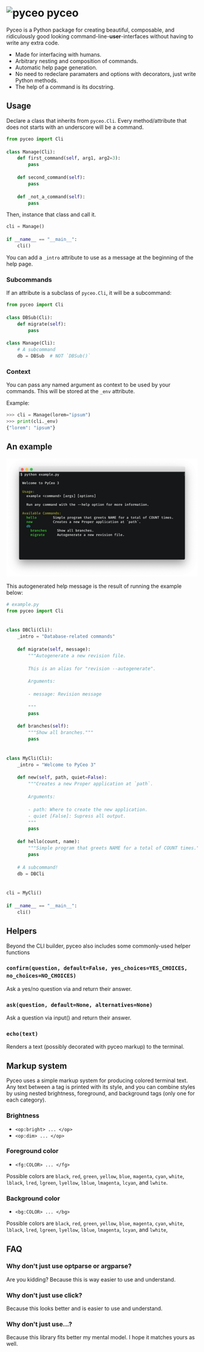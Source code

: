 <h1>
<img alt="pyceo" src="pyceo.png"> pyceo
</h1>

Pyceo is a Python package for creating beautiful, composable, and ridiculously good looking command-line-**user**-interfaces without having to write any extra code.

- Made for interfacing with humans.
- Arbitrary nesting and composition of commands.
- Automatic help page generation.
- No need to redeclare paramaters and options with decorators, just write Python methods.
- The help of a command is its docstring.


## Usage

Declare a class that inherits from `pyceo.Cli`. Every method/attribute that does not starts with an underscore will be a command.

```python
from pyceo import Cli

class Manage(Cli):
    def first_command(self, arg1, arg2=3):
        pass

    def second_command(self):
        pass

    def _not_a_command(self):
        pass
```

Then, instance that class and call it.

```python
cli = Manage()

if __name__ == "__main__":
    cli()
```

You can add a `_intro` attribute to use as a message at the beginning of the help page.

### Subcommands

If an attribute is a subclass of `pyceo.Cli`, it will be a subcommand:

```python
from pyceo import Cli

class DBSub(Cli):
    def migrate(self):
        pass

class Manage(Cli):
    # A subcommand
    db = DBSub  # NOT `DBSub()`
```

### Context

You can pass any named argument as context to be used by your commands. This will be stored at the `_env` attribute.

Example:

```python
>>> cli = Manage(lorem="ipsum")
>>> print(cli._env)
{"lorem": "ipsum"}
```


## An example

![pyceo output](https://raw.githubusercontent.com/jpsca/pyceo/master/output.png)

This autogenerated help message is the result of running the example below:

```python
# example.py
from pyceo import Cli


class DBCli(Cli):
    _intro = "Database-related commands"

    def migrate(self, message):
        """Autogenerate a new revision file.

        This is an alias for "revision --autogenerate".

        Arguments:

        - message: Revision message

        """
        pass

    def branches(self):
        """Show all branches."""
        pass


class MyCli(Cli):
    _intro = "Welcome to PyCeo 3"

    def new(self, path, quiet=False):
        """Creates a new Proper application at `path`.

        Arguments:

        - path: Where to create the new application.
        - quiet [False]: Supress all output.
        """
        pass

    def hello(count, name):
        """Simple program that greets NAME for a total of COUNT times."""
        pass

    # A subcommand!
    db = DBCli


cli = MyCli()

if __name__ == "__main__":
    cli()

```


## Helpers

Beyond the CLI builder, pyceo also includes some commonly-used helper functions

### `confirm(question, default=False, yes_choices=YES_CHOICES, no_choices=NO_CHOICES)`

Ask a yes/no question via and return their answer.

### `ask(question, default=None, alternatives=None)`

Ask a question via input() and return their answer.

### `echo(text)`

Renders a text (possibly decorated with pyceo markup) to the terminal.


## Markup system

Pyceo uses a simple markup system for producing colored terminal text. Any text between a tag is printed with its style, and you can combine styles by using nested brightness, foreground, and background tags (only one for each category).

### Brightness

- `<op:bright> ... </op>`
-  `<op:dim> ... </op>`

### Foreground color

- `<fg:COLOR> ... </fg>`

Possible colors are `black`, `red`, `green`, `yellow`, `blue`, `magenta`, `cyan`, `white`, `lblack`, `lred`, `lgreen`, `lyellow`, `lblue`, `lmagenta`, `lcyan`, and `lwhite`.

### Background color

- `<bg:COLOR> ... </bg>`

Possible colors are `black`, `red`, `green`, `yellow`, `blue`, `magenta`, `cyan`, `white`, `lblack`, `lred`, `lgreen`, `lyellow`, `lblue`, `lmagenta`, `lcyan`, and `lwhite`,


## FAQ

### Why don't just use optparse or argparse?

Are you kidding? Because this is way easier to use and understand.

### Why don't just use click?

Because this looks better and is easier to use and understand.

### Why don't just use...?

Because this library fits better my mental model. I hope it matches yours as well.
